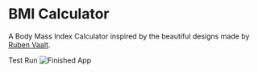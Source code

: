 # BMI Calculator
A Body Mass Index Calculator inspired by the beautiful designs made by [Ruben Vaalt](https://dribbble.com/shots/4585382-Simple-BMI-Calculator).

Test Run
![Finished App](https://github.com/londonappbrewery/Images/blob/master/bmi-calc-demo.gif)
